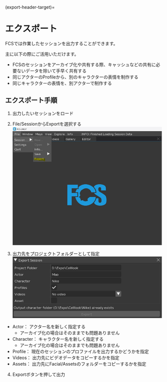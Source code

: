 (export-header-target)=
# エクスポート

FCSでは作業したセッションを出力することができます。

主に以下の際にご活用いただけます。

- FCSのセッションをアーカイブ化や共有する際、キャッシュなどの共有に必要ないデータを除いて手早く共有する
- 同じアクターのProfileから、別のキャラクターの表情を制作する
- 同じキャラクターの表情を、別アクターで制作する


## エクスポート手順

1. 出力したいセッションをロード
  
2. File/SessionからExportを選択する ![](images/menu_bar.jpg)

3. 出力先をプロジェクトフォルダーとして指定 ![](images/export_window.jpg)

  - Actor： アクター名を新しく指定する
    - アーカイブ化の場合はそのままでも問題ありません
  - Character： キャラクター名を新しく指定する
    - アーカイブ化の場合はそのままでも問題ありません
  - Profile： 現在のセッションのプロファイルを出力するかどうかを指定
  - Videos： 出力先にビデオデータをコピーするかを指定
  - Assets： 出力先にFacial/Assetsのフォルダーをコピーするかを指定
   
4. Exportボタンを押して出力
